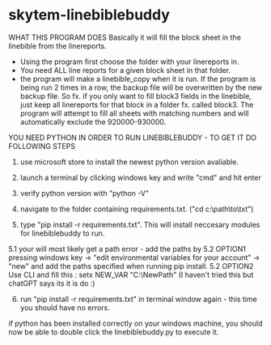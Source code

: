 # skytem-linebiblebuddy

WHAT THIS PROGRAM DOES
Basically it will fill the block sheet in the linebible from the linereports.
- Using the program first choose the folder with your linereports in. 
- You need ALL line reports for a given block sheet in that folder.
- the program will make a linebible_copy when it is run. If the program is being run 2 times in a row, the backup file will be overwritten by the new backup file.
So fx. if you only want to fill block3 fields in the linebible, just keep all linereports for that block in a folder fx. called block3.
The program will attempt to fill all sheets with matching numbers and will automatically exclude the 920000-930000.


YOU NEED PYTHON IN ORDER TO RUN LINEBIBLEBUDDY - TO GET IT DO FOLLOWING STEPS

1. use microsoft store to install the newest python version avaliable.

2. launch a terminal by clicking windows key and write "cmd" and hit enter

3. verify python version with "python -V"

4. navigate to the folder containing requirements.txt. ("cd c:\path\to\txt")

5. type "pip install -r requirements.txt". This will install neccesary modules for linebiblebuddy to run.

5.1 your will most likely get a path error - add the paths by
5.2 OPTION1
pressing windows key -> "edit environmental variables for your account" -> "new" and add the paths specified 
when running pip install.
5.2 OPTION2
Use CLI and fill this : setx NEW_VAR "C:\NewPath" (I haven't tried this but chatGPT says its it is do :)

6. run "pip install -r requirements.txt" in terminal window again - this time you should have no errors.

if python has been installed correctly on your windows machine, you should now be able to double click the linebiblebuddy.py
to execute it.
